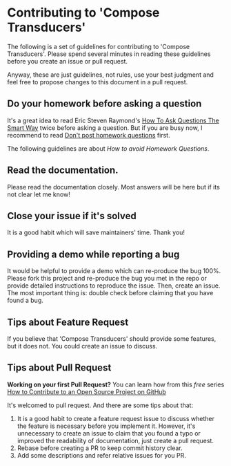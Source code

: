# Contributing to 'Compose Transducers'

The following is a set of guidelines for contributing to 'Compose Transducers'. Please spend several minutes in reading these guidelines before you create an issue or pull request.

Anyway, these are just guidelines, not rules, use your best judgment and feel free to propose changes to this document in a pull request.

## Do your homework before asking a question

It's a great idea to read Eric Steven Raymond's [How To Ask Questions The Smart Way](http://www.catb.org/esr/faqs/smart-questions.html) twice before asking a question. But if you are busy now, I recommend to read [Don't post homework questions](http://www.catb.org/esr/faqs/smart-questions.html#homework) first.

The following guidelines are about _How to avoid Homework Questions_.

## Read the documentation.

Please read the documentation closely. Most answers will be here but if its not clear let me know!

## Close your issue if it's solved

It is a good habit which will save maintainers' time. Thank you!

## Providing a demo while reporting a bug

It would be helpful to provide a demo which can re-produce the bug 100%. Please fork this project and re-produce the bug you met in the repo or provide detailed instructions to reproduce the issue. Then, create an issue. The most important thing is: double check before claiming that you have found a bug.

## Tips about Feature Request

If you believe that 'Compose Transducers' should provide some features, but it does not. You could create an issue to discuss.

## Tips about Pull Request

**Working on your first Pull Request?** You can learn how from this _free_ series [How to Contribute to an Open Source Project on GitHub](https://egghead.io/series/how-to-contribute-to-an-open-source-project-on-github)

It's welcomed to pull request. And there are some tips about that:

1. It is a good habit to create a feature request issue to discuss whether the feature is necessary before you implement it. However, it's unnecessary to create an issue to claim that you found a typo or improved the readability of documentation, just create a pull request.
1. Rebase before creating a PR to keep commit history clear.
1. Add some descriptions and refer relative issues for you PR.
